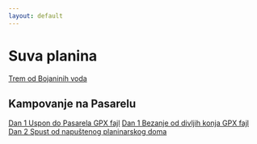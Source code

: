 ```yaml
---
layout: default
---
```


# Suva planina

[Trem od Bojaninih voda](./trem-bojanine-vode.gpx)

## Kampovanje na Pasarelu

[Dan 1 Uspon do Pasarela GPX fajl](./dan1-pasarelo.gpx)
[Dan 1 Bezanje od divljih konja GPX fajl](./dan1-bezanje.gpx)
[Dan 2 Spust od napuštenog planinarskog doma](./dan2-pasarelo-spustanje.gpx)